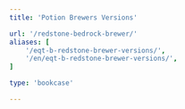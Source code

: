 ```yaml
---
title: 'Potion Brewers Versions'

url: '/redstone-bedrock-brewer/'
aliases: [
    '/eqt-b-redstone-brewer-versions/',
    '/en/eqt-b-redstone-brewer-versions/',
]

type: 'bookcase'

---
```

